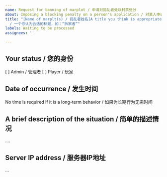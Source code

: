 ```yaml
---
name: Request for banning of marplot / 申请对捣乱者处以封禁处分
about: Imposing a blocking penalty on a person's application / 对某人申请处以封禁处罚
title: "[Name of marplt(s) / 捣乱者姓名]A title you think is appropriate, e.g., “Homewreckers,”
  / 一个你认为合适的标题，如：“拆家者”"
labels: Waiting to be processed
assignees: ''

---
```


## Your status / 您的身份
[ ] Admin / 管理者
[ ] Player / 玩家
## Date of occurrence / 发生时间
No time is required if it is a long-term behavior / 如果为长期行为无需时间
## A brief description of the situation / 简单的描述情况
....
## Server IP address / 服务器IP地址
...
